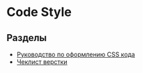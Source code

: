 # Code Style
Разделы
------------
- [Руководство по оформлению CSS кода](CSS.md)
- [Чеклист верстки](html5checklist.md)

